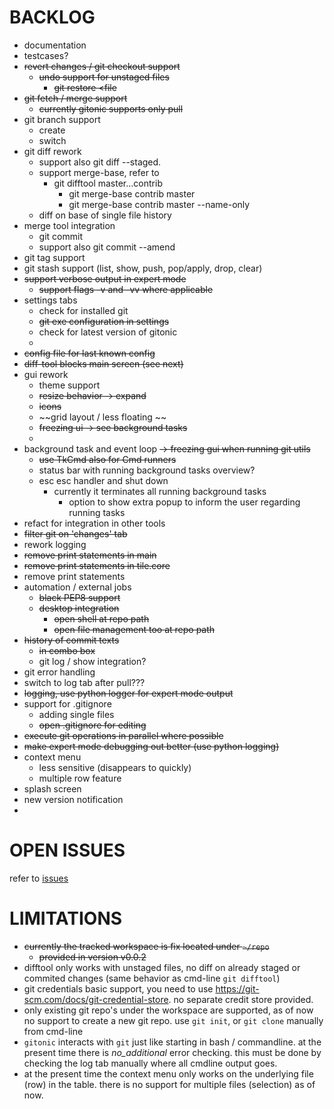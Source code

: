
# BACKLOG 

- documentation
- testcases?
- ~~revert changes / git checkout support~~
  - ~~undo support for unstaged files~~
    - ~~git restore <file~~
- ~~git fetch / merge  support~~
  - ~~currently gitonic supports only pull~~
- git branch support
  - create
  - switch
- git diff rework
  - support also git diff --staged. 
  - support merge-base, refer to 
    - git difftool master...contrib
      - git merge-base contrib master 
      - git merge-base contrib master --name-only
  - diff on base of single file history
- merge tool integration
  - git commit 
  - support also git commit --amend 
- git tag support
- git stash support (list, show, push, pop/apply, drop, clear)
- ~~support verbose output in expert mode~~
  - ~~support flags -v and -vv where applicable~~
- settings tabs
  - check for installed git
  - ~~git exe configuration in settings~~
  - check for latest version of gitonic
  - 
- ~~config file for last known config~~
- ~~diff-tool blocks main screen (see next)~~
- gui rework
  - theme support
  - ~~resize behavior -> expand~~
  - ~~icons~~
  - ~~grid layout / less floating ~~
  - ~~freezing ui -> see background tasks~~
  -
- background task and event loop ~~-> freezing gui when running git utils~~
  - ~~use TkCmd also for Cmd runners~~
  - status bar with running background tasks overview?
  - esc esc handler and shut down
    - currently it terminates all running background tasks
      - option to show extra popup to inform the user regarding running tasks
- refact for integration in other tools
- ~~filter git on 'changes' tab~~
- rework logging
- ~~remove print statements in main~~
- ~~remove print statements in tile.core~~
- remove print statements
- automation / external jobs
  - ~~black PEP8 support~~
  - ~~desktop integration~~
    - ~~open shell at repo path~~
    - ~~open file management too at repo path~~
- ~~history of commit texts~~
  - ~~in combo box~~
  - git log / show integration?
- git error handling
- switch to log tab after pull???
- ~~logging, use python logger for expert mode output~~
- support for .gitignore 
  - adding single files 
  - ~~open .gitignore for editing~~
- ~~execute git operations in parallel where possible~~
- ~~make expert mode debugging out better (use python logging)~~
- context menu 
  - less sensitive (disappears to quickly)
  - multiple row feature
- splash screen
- new version notification 
- 


# OPEN ISSUES

refer to [issues](https://github.com/kr-g/gitonic/issues)


# LIMITATIONS

- ~~currently the tracked workspace is fix located under `~/repo`~~
  - ~~provided in version v0.0.2~~
- difftool only works with unstaged files, no diff on already staged or 
 commited changes (same behavior as cmd-line `git difftool`)
- git credentials basic support, 
 you need to use https://git-scm.com/docs/git-credential-store.
 no separate credit store provided.
- only existing git repo's under the workspace are supported,
 as of now no support to create a new git repo. 
 use `git init`, or `git clone` manually from cmd-line
- `gitonic` interacts with `git` just like starting in bash / commandline.
at the present time there is _no_additional_ error checking. 
this must be done by checking the log tab manually where all cmdline output goes.
- at the present time the context menu only works on the underlying file (row) in the table. 
 there is no support for multiple files (selection) as of now.
 

